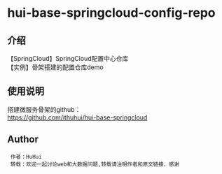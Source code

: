 # hui-base-springcloud-config-repo

## 介绍
【SpringCloud】SpringCloud配置中心仓库  
【实例】骨架搭建的配置仓库demo

## 使用说明
搭建微服务骨架的github：  
https://github.com/ithuhui/hui-base-springcloud
 
## Author
```
 作者：HuHui
 转载：欢迎一起讨论web和大数据问题,转载请注明作者和原文链接，感谢
```
